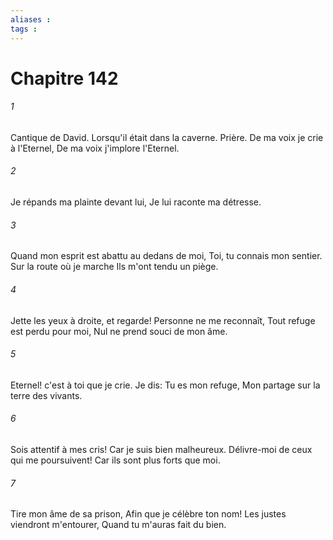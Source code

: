 ```yaml
---
aliases : 
tags : 
---
```


# Chapitre 142

###### 1
Cantique de David. Lorsqu'il était dans la caverne. Prière. De ma voix je crie à l'Eternel, De ma voix j'implore l'Eternel.
###### 2
Je répands ma plainte devant lui, Je lui raconte ma détresse.
###### 3
Quand mon esprit est abattu au dedans de moi, Toi, tu connais mon sentier. Sur la route où je marche Ils m'ont tendu un piège.
###### 4
Jette les yeux à droite, et regarde! Personne ne me reconnaît, Tout refuge est perdu pour moi, Nul ne prend souci de mon âme.
###### 5
Eternel! c'est à toi que je crie. Je dis: Tu es mon refuge, Mon partage sur la terre des vivants.
###### 6
Sois attentif à mes cris! Car je suis bien malheureux. Délivre-moi de ceux qui me poursuivent! Car ils sont plus forts que moi.
###### 7
Tire mon âme de sa prison, Afin que je célèbre ton nom! Les justes viendront m'entourer, Quand tu m'auras fait du bien.

